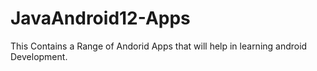 # JavaAndroid12-Apps
This Contains a Range of Andorid Apps that will help in learning android Development.

